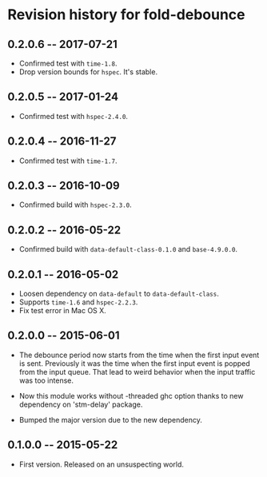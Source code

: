 # Revision history for fold-debounce

## 0.2.0.6  -- 2017-07-21

* Confirmed test with `time-1.8`.
* Drop version bounds for `hspec`. It's stable.


## 0.2.0.5  -- 2017-01-24

* Confirmed test with `hspec-2.4.0`.


## 0.2.0.4  -- 2016-11-27

* Confirmed test with `time-1.7`.


## 0.2.0.3  -- 2016-10-09

* Confirmed build with `hspec-2.3.0`.


## 0.2.0.2  -- 2016-05-22

* Confirmed build with `data-default-class-0.1.0` and `base-4.9.0.0`.


## 0.2.0.1  -- 2016-05-02

* Loosen dependency on `data-default` to `data-default-class`.
* Supports `time-1.6` and `hspec-2.2.3`.
* Fix test error in Mac OS X.


## 0.2.0.0  -- 2015-06-01

* The debounce period now starts from the time when the first input
  event is sent. Previously it was the time when the first input event
  is popped from the input queue. That lead to weird behavior when the
  input traffic was too intense.

* Now this module works without -threaded ghc option thanks to new
  dependency on 'stm-delay' package.

* Bumped the major version due to the new dependency.


## 0.1.0.0  -- 2015-05-22

* First version. Released on an unsuspecting world.
